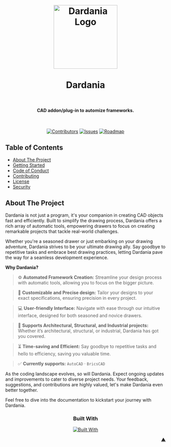 <a name="readme-top"></a>

<h1 align="center">
  <br />
    <a href="https://illyrian-engineering.com/">
      <img src="https://raw.githubusercontent.com/IllyrianEngineering/.github/main/icons/dardania.webp" alt="Dardania Logo" width="200">
    </a>
  <br /><br />
  Dardania
  <br />
  <br />
</h1>

<h4 align="center">CAD addon/plug-in to automize frameworks.</h4><br />

<div align="center">

[![Contributors][contributors_shield_url]][contributors_url]
[![Issues][issues_shield_url]][issues_url]
[![Roadmap][roadmap_shield_url]][roadmap_url]<br />

</div>

## Table of Contents

- [About The Project](#about-the-project)
- [Getting Started](#getting-started)
- [Code of Conduct][code_of_conduct_url]
- [Contributing][contributing_url]
- [License][license_url]
- [Security][security_url]

## About The Project

Dardania is not just a program, it's your companion in creating CAD objects fast and efficiently. Built to simplify the drawing process, Dardania offers a rich array of automatic tools, empowering drawers to focus on creating remarkable projects that tackle real-world challenges.

Whether you're a seasoned drawer or just embarking on your drawing adventure, Dardania strives to be your ultimate drawing ally. Say goodbye to repetitive tasks and embrace best drawing practices, letting Dardania pave the way for a seamless development experience.

**Why Dardania?**

> :gear: **Automated Framework Creation:** Streamline your design process with automatic tools, allowing you to focus on the bigger picture.

> :straight_ruler: **Customizable and Precise design:** Tailor your designs to your exact specifications, ensuring precision in every project.

> :computer: **User-friendly Interface:** Navigate with ease through our intuitive interface, designed for both seasoned and novice drawers.

> :triangular_ruler: **Supports Architectural, Structural, and Industrial projects:** Whether it’s architectural, structural, or industrial, Dardania has got you covered.

> :hourglass_flowing_sand: **Time-saving and Efficient:** Say goodbye to repetitive tasks and hello to efficiency, saving you valuable time.

> :white_check_mark: **Currently supports:** `AutoCAD` · `BricsCAD`

As the coding landscape evolves, so will Dardania. Expect ongoing updates and improvements to cater to diverse project needs. Your feedback, suggestions, and contributions are highly valued, let's make Dardania even better together.

Feel free to dive into the documentation to kickstart your journey with Dardania.

<div align="center"><h3>Built With</h3>

[![Built With][built_with_shield_url]][built_with_url]</div>

</details><p align="right"><a href="#readme-top">▲</a></p>

[built_with_shield_url]: https://skillicons.dev/icons?i=docker,py,cpp,c
[built_with_url]: https://skillicons.dev
[code_of_conduct_url]: https://github.com/IllyrianEngineering/Dardania?tab=coc-ov-file
[contributing_url]: https://github.com/IllyrianEngineering/Dardania/blob/main/CONTRIBUTING.md
[contributors_shield_url]: https://img.shields.io/github/contributors/IllyrianEngineering/Dardania?style=for-the-badge&color=blue
[contributors_url]: https://github.com/IllyrianEngineering/Dardania/graphs/contributors
[issues_shield_url]: https://img.shields.io/github/issues/IllyrianEngineering/Dardania?style=for-the-badge&color=yellow
[issues_url]: https://github.com/IllyrianEngineering/Dardania/issues
[license_url]: https://github.com/IllyrianEngineering/Dardania?tab=AGPL-3.0-1-ov-file
[roadmap_shield_url]: https://img.shields.io/badge/Roadmap-Click%20Me!-purple.svg?style=for-the-badge
[roadmap_url]: https://github.com/orgs/IllyrianEngineering/projects/4
[security_url]: https://github.com/IllyrianEngineering/Dardania?tab=security-ov-file
